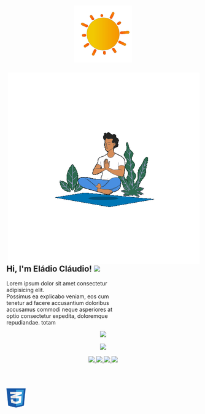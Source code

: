 <h1 align="middle"><img src="./assets/lotie/sun.gif" width="150"></h1>
<img src="./assets/lotie/eladioclaudio.gif" align="right" width="500">
</br>
</br>
</br>
</br>
<h2 align="left">Hi, I'm Eládio Cláudio! <img src="https://media.giphy.com/media/hvRJCLFzcasrR4ia7z/giphy.gif" width="28"></h2>
<span align="left">
Lorem ipsum dolor sit amet consectetur
</br>
adipisicing elit. 
</br>
Possimus ea explicabo veniam, eos cum  
</br>
tenetur ad facere accusantium doloribus 
</br>
accusamus commodi neque asperiores at 
</br>
optio consectetur expedita, doloremque 
</br>
repudiandae. totam
</br>
</span>




<section>

<p align="middle">
<a herf="">
<img src="https://readme-typing-svg.herokuapp.com?center=true&width=700&lines=Hi%2C+I'm+El%C3%A1dio+and+I+don't+know+how+to+talk+about+myself.;I'm+Software+Developer+for+1+year!;From+time+to+time%2C+I+write+a+few+articles+on+Medium.;I'm+currently+focused+on+Web+Development.;Specifically+MERN+Stack+and+MEAN+Stack.;I+have+also+focused+on+the+Vanilla+Development." />
</a>
</p>
</section>



<section>
<div>

<p align="center">
<a href="">
<img src="https://github-readme-streak-stats.herokuapp.com/?user=eladioclaudio&theme=react&hide_border=true" />
</a>
</p>
</div>
<div>
<p align="middle">
<a href="mailto:elladioclaudio@gmail.com">
<img src="https://img.shields.io/badge/Gmail-D14836?style=for-the-badge&logo=gmail&logoColor=white" />
</a>
<a href="https://www.linkedin.com/in/eladioclaudio/">
<img src="https://img.shields.io/badge/LinkedIn-0077B5?style=for-the-badge&logo=linkedin&logoColor=white" />
<a href="https://api.whatsapp.com/send?l=pt_AO&phone=+244931509802&text=Hello Eládio, can we have a chat?">
<img src="https://img.shields.io/badge/WhatsApp-25D366?style=for-the-badge&logo=whatsapp&logoColor=white" />
</a>
</a>
<a href="https://www.instagram.com/elladioclaudio" target="_blank">
<img src="https://img.shields.io/badge/Instagram-E4405F?style=for-the-badge&logo=instagram&logoColor=white">
</a>
</p>
</div>
</section>
</br>
</br>
</br>

<section>
<div>
</div>
<div>
<img width="50px" height="50px" src="./assets/svg/css.svg">
</div>
</section>
</div>